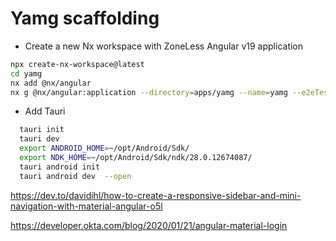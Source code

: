 # Yamg scaffolding

- Create a new Nx workspace with ZoneLess Angular v19 application
```sh
npx create-nx-workspace@latest        
cd yamg
nx add @nx/angular
nx g @nx/angular:application --directory=apps/yamg --name=yamg --e2eTestRunner=none --minimal=true --prefix=yamg --setParserOptionsProject=true --skipTests=true --ssr=true --style=scss --unitTestRunner=none --no-interactive
```

- Add Tauri
```sh
  tauri init
  tauri dev
  export ANDROID_HOME=~/opt/Android/Sdk/
  export NDK_HOME=~/opt/Android/Sdk/ndk/28.0.12674087/
  tauri android init  
  tauri android dev  --open
``` 


https://dev.to/davidihl/how-to-create-a-responsive-sidebar-and-mini-navigation-with-material-angular-o5l

https://developer.okta.com/blog/2020/01/21/angular-material-login

